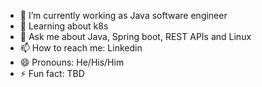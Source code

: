 - 🔭 I’m currently working as Java software engineer
- 🌱 Learning about k8s
- 💬 Ask me about Java, Spring boot, REST APIs and Linux
- 📫 How to reach me: Linkedin
- 😄 Pronouns: He/His/Him
- ⚡ Fun fact: TBD
